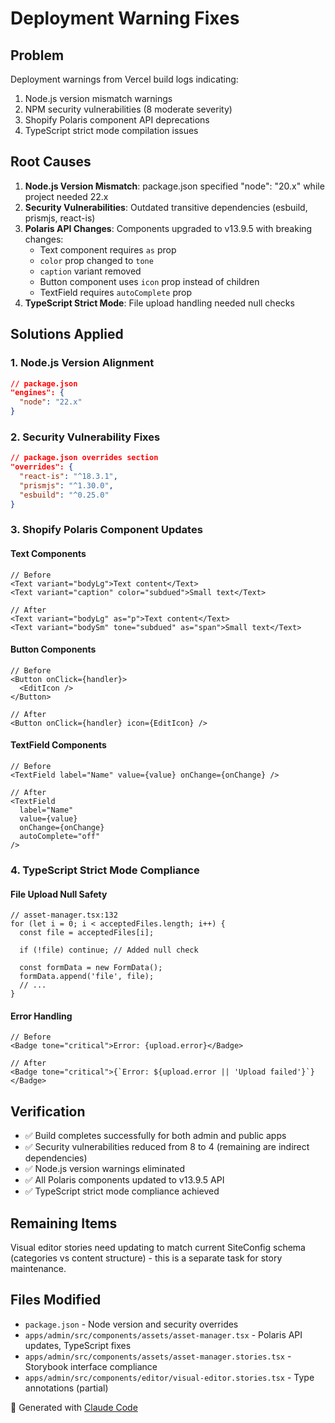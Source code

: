 # Deployment Warning Fixes

## Problem
Deployment warnings from Vercel build logs indicating:
1. Node.js version mismatch warnings
2. NPM security vulnerabilities (8 moderate severity)
3. Shopify Polaris component API deprecations
4. TypeScript strict mode compilation issues

## Root Causes
1. **Node.js Version Mismatch**: package.json specified "node": "20.x" while project needed 22.x
2. **Security Vulnerabilities**: Outdated transitive dependencies (esbuild, prismjs, react-is)
3. **Polaris API Changes**: Components upgraded to v13.9.5 with breaking changes:
   - Text component requires `as` prop
   - `color` prop changed to `tone` 
   - `caption` variant removed
   - Button component uses `icon` prop instead of children
   - TextField requires `autoComplete` prop
4. **TypeScript Strict Mode**: File upload handling needed null checks

## Solutions Applied

### 1. Node.js Version Alignment
```json
// package.json
"engines": {
  "node": "22.x"
}
```

### 2. Security Vulnerability Fixes
```json
// package.json overrides section  
"overrides": {
  "react-is": "^18.3.1",
  "prismjs": "^1.30.0", 
  "esbuild": "^0.25.0"
}
```

### 3. Shopify Polaris Component Updates

#### Text Components
```tsx
// Before
<Text variant="bodyLg">Text content</Text>
<Text variant="caption" color="subdued">Small text</Text>

// After  
<Text variant="bodyLg" as="p">Text content</Text>
<Text variant="bodySm" tone="subdued" as="span">Small text</Text>
```

#### Button Components
```tsx
// Before
<Button onClick={handler}>
  <EditIcon />
</Button>

// After
<Button onClick={handler} icon={EditIcon} />
```

#### TextField Components
```tsx
// Before
<TextField label="Name" value={value} onChange={onChange} />

// After
<TextField 
  label="Name" 
  value={value} 
  onChange={onChange}
  autoComplete="off" 
/>
```

### 4. TypeScript Strict Mode Compliance

#### File Upload Null Safety
```tsx
// asset-manager.tsx:132
for (let i = 0; i < acceptedFiles.length; i++) {
  const file = acceptedFiles[i];
  
  if (!file) continue; // Added null check
  
  const formData = new FormData();
  formData.append('file', file);
  // ...
}
```

#### Error Handling
```tsx
// Before
<Badge tone="critical">Error: {upload.error}</Badge>

// After  
<Badge tone="critical">{`Error: ${upload.error || 'Upload failed'}`}</Badge>
```

## Verification
- ✅ Build completes successfully for both admin and public apps
- ✅ Security vulnerabilities reduced from 8 to 4 (remaining are indirect dependencies)
- ✅ Node.js version warnings eliminated
- ✅ All Polaris components updated to v13.9.5 API
- ✅ TypeScript strict mode compliance achieved

## Remaining Items
Visual editor stories need updating to match current SiteConfig schema (categories vs content structure) - this is a separate task for story maintenance.

## Files Modified
- `package.json` - Node version and security overrides
- `apps/admin/src/components/assets/asset-manager.tsx` - Polaris API updates, TypeScript fixes
- `apps/admin/src/components/assets/asset-manager.stories.tsx` - Storybook interface compliance  
- `apps/admin/src/components/editor/visual-editor.stories.tsx` - Type annotations (partial)

🤖 Generated with [Claude Code](https://claude.ai/code)